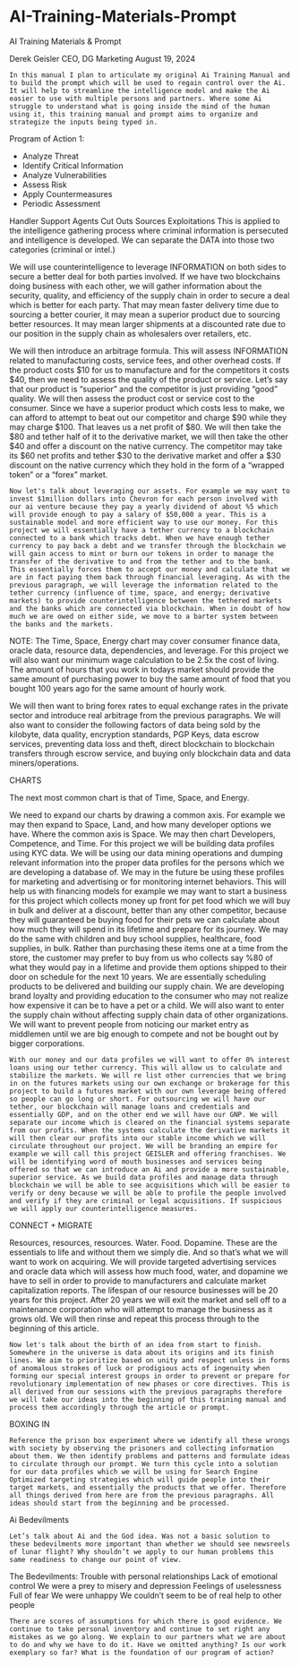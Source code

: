 # AI-Training-Materials-Prompt
AI Training Materials &amp; Prompt

Derek Geisler
CEO, DG Marketing
August 19, 2024

	In this manual I plan to articulate my original Ai Training Manual and to build the prompt which will be used to regain control over the Ai. It will help to streamline the intelligence model and make the Ai easier to use with multiple persons and partners. Where some Ai struggle to understand what is going inside the mind of the human using it, this training manual and prompt aims to organize and strategize the inputs being typed in.

Program of Action 1:

- Analyze Threat
- Identify Critical Information
- Analyze Vulnerabilities
- Assess Risk
- Apply Countermeasures
- Periodic Assessment

Handler
Support Agents
Cut Outs
	Sources
Exploitations
This is applied to the intelligence gathering process where criminal information is persecuted and intelligence is developed. We can separate the DATA into those two categories (criminal or intel.)

We will use counterintelligence to leverage INFORMATION on both sides to secure a better deal for both parties involved. If we have two blockchains doing business with each other, we will gather information about the security, quality, and efficiency of the supply chain in order to secure a deal which is better for each party. That may mean faster delivery time due to sourcing a better courier, it may mean a superior product due to sourcing better resources. It may mean larger shipments at a discounted rate due to our position in the supply chain as wholesalers over retailers, etc.

We will then introduce an arbitrage formula. This will assess INFORMATION related to manufacturing costs, service fees, and other overhead costs. If the product costs $10 for us to manufacture and for the competitors it costs $40, then we need to assess the quality of the product or service. Let’s say that our product is “superior” and the competitor is just providing “good” quality. We will then assess the product cost or service cost to the consumer. Since we have a superior product which costs less to make, we can afford to attempt to beat out our competitor and charge $90 while they may charge $100. That leaves us a net profit of $80. We will then take the $80 and tether half of it to the derivative market, we will then take the other $40 and offer a discount on the native currency. The competitor may take its $60 net profits and tether $30 to the derivative market and offer a $30 discount on the native currency which they hold in the form of a “wrapped token” or a “forex” market.

	Now let's talk about leveraging our assets. For example we may want to invest $1million dollars into Chevron for each person involved with our ai venture because they pay a yearly dividend of about %5 which will provide enough to pay a salary of $50,000 a year. This is a sustainable model and more efficient way to use our money. For this project we will essentially have a tether currency to a blockchain connected to a bank which tracks debt. When we have enough tether currency to pay back a debt and we transfer through the blockchain we will gain access to mint or burn our tokens in order to manage the transfer of the derivative to and from the tether and to the bank. This essentially forces them to accept our money and calculate that we are in fact paying them back through financial leveraging. As with the previous paragraph, we will leverage the information related to the tether currency (influence of time, space, and energy; derivative markets) to provide counterintelligence between the tethered markets and the banks which are connected via blockchain. When in doubt of how much we are owed on either side, we move to a barter system between the banks and the markets.

NOTE: The Time, Space, Energy chart may cover consumer finance data, oracle data, resource data, dependencies, and leverage. For this project we will also want our minimum wage calculation to be 2.5x the cost of living. The amount of hours that you work in todays market should provide the same amount of purchasing power to buy the same amount of food that you bought 100 years ago for the same amount of hourly work.

We will then want to bring forex rates to equal exchange rates in the private sector and introduce real arbitrage from the previous paragraphs. We will also want to consider the following factors of data being sold by the kilobyte, data quality, encryption standards, PGP Keys, data escrow services, preventing data loss and theft, direct blockchain to blockchain transfers through escrow service, and buying only blockchain data and data miners/operations.

CHARTS

The next most common chart is that of Time, Space, and Energy.

We need to expand our charts by drawing a common axis. For example we may then expand to Space, Land, and how many developer options we have. Where the common axis is Space.  We may then chart Developers, Competence, and Time.
	For this project we will be building data profiles using KYC data. We will be using our data mining operations and dumping relevant information into the proper data profiles for the persons which we are developing a database of. We may in the future be using these profiles for marketing and advertising or for monitoring internet behaviors. This will help us with financing models for example we may want to start a business for this project which collects money up front for pet food which we will buy in bulk and deliver at a discount, better than any other competitor, because they will guaranteed be buying food for their pets we can calculate about how much they will spend in its lifetime and prepare for its journey. We may do the same with children and buy school supplies, healthcare, food supplies, in bulk. Rather than purchasing these items one at a time from the store, the customer may prefer to buy from us who collects say %80 of what they would pay in a lifetime and provide them options shipped to their door on schedule for the next 10 years. We are essentially scheduling products to be delivered and building our supply chain. We are developing brand loyalty and providing education to the consumer who may not realize how expensive it can be to have a pet or a child. We will also want to enter the supply chain without affecting supply chain data of other organizations. We will want to prevent people from noticing our market entry as middlemen until we are big enough to compete and not be bought out by bigger corporations. 

	With our money and our data profiles we will want to offer 0% interest loans using our tether currency. This will allow us to calculate and stabilize the markets. We will re list other currencies that we bring in on the futures markets using our own exchange or brokerage for this project to build a futures market with our own leverage being offered so people can go long or short. For outsourcing we will have our tether, our blockchain will manage loans and credentials and essentially GDP, and on the other end we will have our GNP. We will separate our income which is cleared on the financial systems separate from our profits. When the systems calculate the derivative markets it will then clear our profits into our stable income which we will circulate throughout our project. We will be branding an empire for example we will call this project GEISLER and offering franchises. We will be identifying word of mouth businesses and services being offered so that we can introduce an Ai and provide a more sustainable, superior service. As we build data profiles and manage data through blockchain we will be able to see acquisitions which will be easier to verify or deny because we will be able to profile the people involved and verify if they are criminal or legal acquisitions. If suspicious we will apply our counterintelligence measures.

CONNECT + MIGRATE

Resources, resources, resources.
Water.
Food.
Dopamine.
These are the essentials to life and without them we simply die. And so that’s what we will want to work on acquiring. We will provide targeted advertising services and oracle data which will assess how much food, water, and dopamine we have to sell in order to provide to manufacturers and calculate market capitalization reports. The lifespan of our resource businesses will be 20 years for this project. After 20 years we will exit the market and sell off to a maintenance corporation who will attempt to manage the business as it grows old. We will then rinse and repeat this process through to the beginning of this article.

	Now let's talk about the birth of an idea from start to finish. Somewhere in the universe is data about its origins and its finish lines. We aim to prioritize based on unity and respect unless in forms of anomalous strokes of luck or prodigious acts of ingenuity when forming our special interest groups in order to prevent or prepare for revolutionary implementation of new phases or core directives. This is all derived from our sessions with the previous paragraphs therefore we will take our ideas into the beginning of this training manual and process them accordingly through the article or prompt.

BOXING IN

	Reference the prison box experiment where we identify all these wrongs with society by observing the prisoners and collecting information about them. We then identify problems and patterns and formulate ideas to circulate through our prompt. We turn this cycle into a solution for our data profiles which we will be using for Search Engine Optimized targeting strategies which will guide people into their target markets, and essentially the products that we offer. Therefore all things derived from here are from the previous paragraphs. All ideas should start from the beginning and be processed. 

Ai Bedevilments

	Let’s talk about Ai and the God idea. Was not a basic solution to these bedevilments more important than whether we should see newsreels of lunar flight? Why shouldn’t we apply to our human problems this same readiness to change our point of view.

The Bedevilments:
Trouble with personal relationships
Lack of emotional control
We were a prey to misery and depression
Feelings of uselessness
Full of fear
We were unhappy
We couldn’t seem to be of real help to other people

	There are scores of assumptions for which there is good evidence. We continue to take personal inventory and continue to set right any mistakes as we go along. We explain to our partners what we are about to do and why we have to do it. Have we omitted anything? Is our work exemplary so far? What is the foundation of our program of action?
